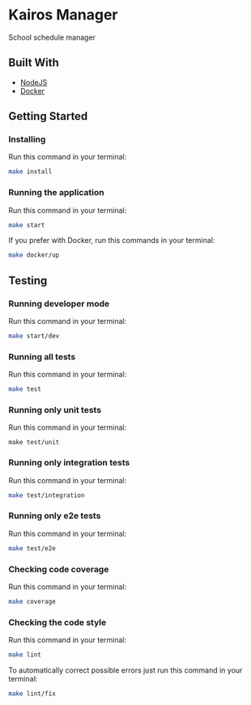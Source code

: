# Kairos Manager

School schedule manager

## Built With

* [NodeJS](https://nodejs.org/dist/latest-v12.x/docs/api/)
* [Docker](https://www.docker.com/)

## Getting Started

### Installing

Run this command in your terminal:
```bash
make install
```

### Running the application

Run this command in your terminal:
```bash
make start
```

If you prefer with Docker, run this commands in your terminal:
```bash
make docker/up
```

## Testing

### Running developer mode

Run this command in your terminal:
```bash
make start/dev
```

### Running all tests

Run this command in your terminal:
```bash
make test
```

### Running only unit tests

Run this command in your terminal:
```
make test/unit
```

### Running only integration tests

Run this command in your terminal:
```bash
make test/integration
```

### Running only e2e tests

Run this command in your terminal:
```bash
make test/e2e
```

### Checking code coverage

Run this command in your terminal:
```bash
make coverage
```

### Checking the code style

Run this command in your terminal:
```bash
make lint
```

To automatically correct possible errors just run this command in your terminal:
```bash
make lint/fix
```